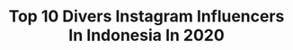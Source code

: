 ---
title: Top 10 Divers Instagram Influencers In Indonesia In 2020
description: >-
  Find top divers Instagram influencers in Indonesia in 2020. Most popular hashtags: #diving #dirumahaja #underwaterphotography #slankingforever.
platform: Instagram
profiles:
  - username: "jovankalexndra"
    fullname: >-
      ✨🌜Jovanka R Alexandra🌛✨
    location: "Indonesia"
    followers: 39833
    engagement: 786
    commentsToLikes: 0.015371
    avatar: "https://scontent-ams4-1.cdninstagram.com/v/t51.2885-19/s320x320/79626786_728258881001588_407741633619034112_n.jpg?_nc_ht=scontent-ams4-1.cdninstagram.com&_nc_ohc=adnNmE6IzWIAX_rBCb7&oh=9fbc3d3fac35774f13ba401a098c3ddf&oe=5EB8D47C"
    verified: false
    hashtags: "#exsportxshanetortilla, #campinaicecream, #campinaconcerto, #instaxgives"
  - username: "agus_syach"
    fullname: >-
      Agus Syach
    location: "Indonesia"
    followers: 5669
    engagement: 600
    commentsToLikes: 0.074308
    avatar: "https://scontent-amt2-1.cdninstagram.com/v/t51.2885-19/s320x320/72776469_920344738349639_495698011175780352_n.jpg?_nc_ht=scontent-amt2-1.cdninstagram.com&_nc_ohc=BAgvvCeBmn0AX8iW4dj&oh=527653991e10b9b93e14ed648b28e143&oe=5EB8DDA7"
    verified: false
    hashtags: "#stayathome, #kecamatanbogortengah, #pajakkitauntukkita, #donasimaskerkain"
  - username: "clarestaufan"
    fullname: >-
      Claresta Taufan Kusumarina
    location: "Indonesia"
    followers: 81962
    engagement: 646
    commentsToLikes: 0.009581
    avatar: "https://scontent-lhr8-1.cdninstagram.com/v/t51.2885-19/s320x320/90034773_556853508287354_5056303292062105600_n.jpg?_nc_ht=scontent-lhr8-1.cdninstagram.com&_nc_ohc=dRclrSBzNOIAX_XSM3G&oh=056e9f44d024c8ce6470ba3f811c6607&oe=5EBBF122"
    verified: false
    hashtags: "#nikeathlete, #clarestakick, #skincare, #playinside"
  - username: "revyandhita"
    fullname: >-
      Revyandhita
    location: "Indonesia"
    followers: 10761
    engagement: 766
    commentsToLikes: 0.016995
    avatar: "https://scontent-lhr8-1.cdninstagram.com/v/t51.2885-19/s320x320/66646552_2252799431483220_735909093885083648_n.jpg?_nc_ht=scontent-lhr8-1.cdninstagram.com&_nc_ohc=2Syk7en5T3sAX9QyEbq&oh=8cca388756e40632b0dee704481463b1&oe=5EB922E5"
    verified: false
    hashtags: "#hijabtravellers, #hijabtravelers, #dailyhijabstory, #hijabtraveller"
  - username: "yotiefish"
    fullname: >-
      
    location: "Indonesia"
    followers: 13116
    engagement: 978
    commentsToLikes: 0.018387
    avatar: "https://scontent-lht6-1.cdninstagram.com/v/t51.2885-19/s320x320/75214682_460866361234552_5877476574923587584_n.jpg?_nc_ht=scontent-lht6-1.cdninstagram.com&_nc_ohc=WOBp4XgU28AAX816wSv&oh=aced32656a4515ace61cc04252793e04&oe=5EB96DE5"
    verified: false
    hashtags: "#freediving, #girlsthatfreedive, #oceanerwetsuits, #oceaner"
  - username: "claraalverin"
    fullname: >-
      Clara Alverina Law
    location: "Indonesia"
    followers: 20883
    engagement: 268
    commentsToLikes: 0.024999
    avatar: "https://scontent-dus1-1.cdninstagram.com/v/t51.2885-19/s320x320/75602199_997248203974942_8023969446982844416_n.jpg?_nc_ht=scontent-dus1-1.cdninstagram.com&_nc_ohc=G8oMqXVYwKcAX_kNyl7&oh=33760b56742a5e204328d63b00f581c0&oe=5E86A1DC"
    verified: false
    hashtags: "#explorebanda, #wonderfulindonesia, #giveaway, #hippopowerbank"
  - username: "finn.snow"
    fullname: >-
      Philippines based filmmaker
    location: "Indonesia"
    followers: 86588
    engagement: 548
    commentsToLikes: 0.022866
    avatar: "https://scontent-lhr8-1.cdninstagram.com/v/t51.2885-19/s320x320/43597810_328887131244319_7805928972570591232_n.jpg?_nc_ht=scontent-lhr8-1.cdninstagram.com&_nc_ohc=KR21CStQ_poAX-Xo4cG&oh=f5ae6798b2199b60db8b40552964a26b&oe=5EBBE749"
    verified: false
    hashtags: "#scubadiving, #earth, #keldan, #conservation"
  - username: "kathrin_underwater"
    fullname: >-
      Kathrin Landgraf-Kluge
    location: "Indonesia"
    followers: 17624
    engagement: 481
    commentsToLikes: 0.039771
    avatar: "https://scontent-lhr8-1.cdninstagram.com/v/t51.2885-19/s320x320/46577248_269703373746842_2761715433626140672_n.jpg?_nc_ht=scontent-lhr8-1.cdninstagram.com&_nc_ohc=_Rb-ehYtagAAX-Ti_4N&oh=1f2cccf3a03912f4e4e43f58664e5ed4&oe=5EBAB535"
    verified: false
    hashtags: "#underwaterphotos, #scubadiver, #shrimp, #divelife"
  - username: "fishgod"
    fullname: >-
      Kaka SLANK
    location: "Indonesia"
    followers: 446419
    engagement: 346
    commentsToLikes: 0.015527
    avatar: "https://scontent-lhr8-1.cdninstagram.com/v/t51.2885-19/11887104_1045999862107100_1015636168_a.jpg?_nc_ht=scontent-lhr8-1.cdninstagram.com&_nc_ohc=zVVOIhet06QAX8bkYZP&oh=09a94e6e744f16dd613791a104760987&oe=5EBC29B7"
    verified: true
    hashtags: "#slankgakadamatinya, #jadwalslank, #pandulaut, #mahakaryafestival2019"
  - username: "iavnt"
    fullname: >-
      Ivan Torres
    location: "Indonesia"
    followers: 10384
    engagement: 1054
    commentsToLikes: 0.019606
    avatar: "https://scontent-ams4-1.cdninstagram.com/v/t51.2885-19/s320x320/92553152_1904973419638470_5315857077816524800_n.jpg?_nc_ht=scontent-ams4-1.cdninstagram.com&_nc_ohc=8p5jl9e5DaAAX8p1pin&oh=b4494b5ff53ffc871eaeca9c128ce9c3&oe=5EBA6F23"
    verified: false
    hashtags: "#film, #optoutside, #35mm"
---